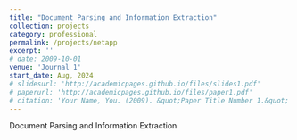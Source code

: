```yaml
---
title: "Document Parsing and Information Extraction"
collection: projects
category: professional
permalink: /projects/netapp
excerpt: ''
# date: 2009-10-01
venue: 'Journal 1'
start_date: Aug, 2024
# slidesurl: 'http://academicpages.github.io/files/slides1.pdf'
# paperurl: 'http://academicpages.github.io/files/paper1.pdf'
# citation: 'Your Name, You. (2009). &quot;Paper Title Number 1.&quot; <i>Journal 1</i>. 1(1).'
---
```

Document Parsing and Information Extraction
